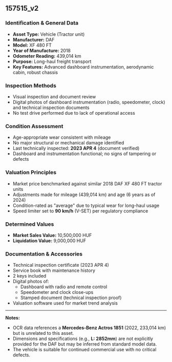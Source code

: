 

## 157515_v2  
### Identification & General Data  
- **Asset Type:** Vehicle (Tractor unit)  
- **Manufacturer:** DAF  
- **Model:** XF 480 FT  
- **Year of Manufacture:** 2018  
- **Odometer Reading:** 439,014 km  
- **Purpose:** Long-haul freight transport  
- **Key Features:** Advanced dashboard instrumentation, aerodynamic cabin, robust chassis  

### Inspection Methods  
- Visual inspection and document review  
- Digital photos of dashboard instrumentation (radio, speedometer, clock) and technical inspection documents  
- No test drive performed due to lack of operational access  

### Condition Assessment  
- Age-appropriate wear consistent with mileage  
- No major structural or mechanical damage identified  
- Last technically inspected: **2023 APR 4** (document verified)  
- Dashboard and instrumentation functional; no signs of tampering or defects  

### Valuation Principles  
- Market price benchmarked against similar 2018 DAF XF 480 FT tractor units  
- Adjustments made for mileage (439,014 km) and age (6 years as of 2024)  
- Condition-rated as "average" due to typical wear for long-haul usage  
- Speed limiter set to **90 km/h** (V-SET) per regulatory compliance  

### Determined Values  
- **Market Sales Value:** 10,500,000 HUF  
- **Liquidation Value:** 9,000,000 HUF  

### Documentation & Accessories  
- Technical inspection certificate (2023 APR 4)  
- Service book with maintenance history  
- 2 keys included  
- Digital photos of:  
  - Dashboard with radio and remote control  
  - Speedometer and clock close-ups  
  - Stamped document (technical inspection proof)  
- Valuation software used for market trend analysis  

---

**Notes:**  
- OCR data references a **Mercedes-Benz Actros 1851** (2022, 233,014 km) but is unrelated to this asset.  
- Dimensions and specifications (e.g., **L: 2852mm**) are not explicitly provided for the DAF but may be inferred from standard model data.  
- The vehicle is suitable for continued commercial use with no critical defects.